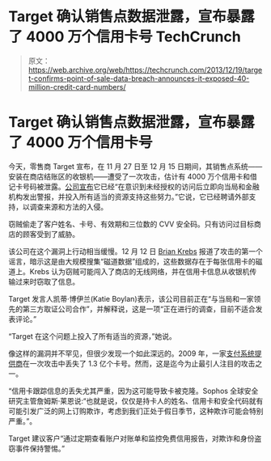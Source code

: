 # Target 确认销售点数据泄露，宣布暴露了 4000 万个信用卡号 TechCrunch

> 原文：<https://web.archive.org/web/https://techcrunch.com/2013/12/19/target-confirms-point-of-sale-data-breach-announces-it-exposed-40-million-credit-card-numbers/>

# Target 确认销售点数据泄露，宣布暴露了 4000 万个信用卡号

今天，零售商 Target 宣布，在 11 月 27 日至 12 月 15 日期间，其销售点系统——安装在商店结账区的收银机——遭受了一次攻击，估计有 4000 万个信用卡和借记卡号码被泄露。[公司宣布](https://web.archive.org/web/20221209132504/http://pressroom.target.com/news/target-confirms-unauthorized-access-to-payment-card-data-in-u-s-stores)它已经“在意识到未经授权的访问后立即向当局和金融机构发出警报，并投入所有适当的资源支持这些努力。”它说，它已经聘请外部支持，以调查来源和方法的入侵。

窃贼偷走了客户姓名、卡号、有效期和三位数的 CVV 安全码。只有访问过目标商店的顾客受到了威胁。

该公司在这个漏洞上行动相当缓慢。12 月 12 日 [Brian Krebs](https://web.archive.org/web/20221209132504/http://krebsonsecurity.com/2013/12/sources-target-investigating-data-breach/) 报道了攻击的第一个谣言，暗示这是由大规模搜集“磁道数据”组成的，这些数据存在于每张信用卡的磁道上。Krebs 认为窃贼可能闯入了商店的无线网络，并在信用卡信息从收银机传输过来时窃取了信息。

Target 发言人凯蒂·博伊兰(Katie Boylan)表示，该公司目前正在“与当局和一家领先的第三方取证公司合作”，并解释说，这是一项“正在进行的调查，目前不适合发表评论。”

“Target 在这个问题上投入了所有适当的资源，”她说。

像这样的漏洞并不罕见，但很少发现一个如此深远的。2009 年，一家[支付系统提供商](https://web.archive.org/web/20221209132504/http://en.wikipedia.org/wiki/Heartland_Payment_Systems)在一次攻击中丢失了 1.3 亿个卡号。然而，这是迄今为止最引人注目的攻击之一。

“信用卡跟踪信息的丢失尤其严重，因为这可能导致卡被克隆。Sophos 全球安全研究主管詹姆斯·莱恩说:“也就是说，仅仅是持卡人的姓名、信用卡和安全代码就有可能引发广泛的网上订购欺诈，考虑到我们正处于假日季节，这种欺诈可能会特别严重。”。

Target 建议客户“通过定期查看账户对账单和监控免费信用报告，对欺诈和身份盗窃事件保持警惕。”